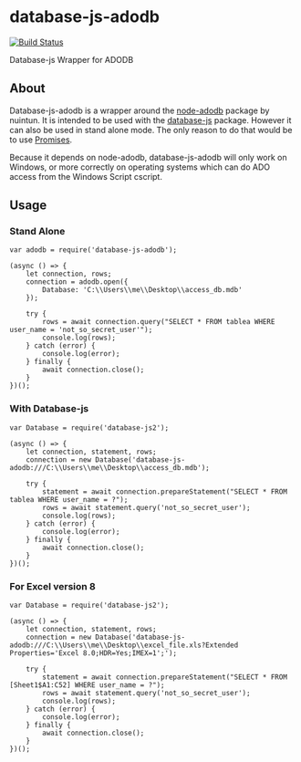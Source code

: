 # database-js-adodb
[![Build Status](https://ci.appveyor.com/api/projects/status/2acip2g9mv50lhc2?svg=true)](https://ci.appveyor.com/project/mlaanderson/database-js-adodb)

Database-js Wrapper for ADODB

## About
Database-js-adodb is a wrapper around the [node-adodb](https://github.com/nuintun/node-adodb) package by nuintun. It is intended to be used with the [database-js](https://github.com/mlaanderson/database-js) package. However it can also be used in stand alone mode. The only reason to do that would be to use [Promises](https://developer.mozilla.org/en-US/docs/Web/JavaScript/Reference/Global_Objects/Promise).

Because it depends on node-adodb, database-js-adodb will only work on Windows, or more correctly on operating systems which can do ADO access from the Windows Script cscript.
## Usage
### Stand Alone
~~~~
var adodb = require('database-js-adodb');

(async () => {
    let connection, rows;
    connection = adodb.open({
        Database: 'C:\\Users\\me\\Desktop\\access_db.mdb'
    });
    
    try {
        rows = await connection.query("SELECT * FROM tablea WHERE user_name = 'not_so_secret_user'");
        console.log(rows);
    } catch (error) {
        console.log(error);
    } finally {
        await connection.close();
    }
})();
~~~~
### With Database-js
~~~~
var Database = require('database-js2');

(async () => {
    let connection, statement, rows;
    connection = new Database('database-js-adodb:///C:\\Users\\me\\Desktop\\access_db.mdb');
    
    try {
        statement = await connection.prepareStatement("SELECT * FROM tablea WHERE user_name = ?");
        rows = await statement.query('not_so_secret_user');
        console.log(rows);
    } catch (error) {
        console.log(error);
    } finally {
        await connection.close();
    }
})();
~~~~
### For Excel version 8
~~~~
var Database = require('database-js2');

(async () => {
    let connection, statement, rows;
    connection = new Database('database-js-adodb:///C:\\Users\\me\\Desktop\\excel_file.xls?Extended Properties='Excel 8.0;HDR=Yes;IMEX=1';');
    
    try {
        statement = await connection.prepareStatement("SELECT * FROM [Sheet1$A1:C52] WHERE user_name = ?");
        rows = await statement.query('not_so_secret_user');
        console.log(rows);
    } catch (error) {
        console.log(error);
    } finally {
        await connection.close();
    }
})();
~~~~
